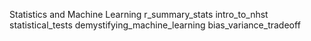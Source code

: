 Statistics and Machine Learning
r_summary_stats 
intro_to_nhst 
statistical_tests 
demystifying_machine_learning 
bias_variance_tradeoff
